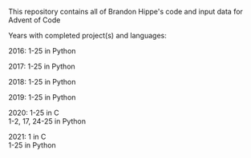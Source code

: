 This repository contains all of Brandon Hippe's code and input data for Advent of Code

Years with completed project(s) and languages:

2016: 1-25 in Python

2017: 1-25 in Python

2018: 1-25 in Python

2019: 1-25 in Python

2020: 1-25 in C\
      1-2, 17, 24-25 in Python

2021: 1 in C\
      1-25 in Python
